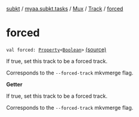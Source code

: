 [subkt](../../../index.md) / [myaa.subkt.tasks](../../index.md) / [Mux](../index.md) / [Track](index.md) / [forced](./forced.md)

# forced

`val forced: `[`Property`](https://docs.gradle.org/current/javadoc/org/gradle/api/provider/Property.html)`<`[`Boolean`](https://kotlinlang.org/api/latest/jvm/stdlib/kotlin/-boolean/index.html)`>` [(source)](https://github.com/Myaamori/SubKt/blob/0.1.13/src/main/kotlin/myaa/subkt/tasks/muxtask.kt#L245)

If true, set this track to be a forced track.

Corresponds to the `--forced-track` mkvmerge flag.

**Getter**

If true, set this track to be a forced track.

Corresponds to the `--forced-track` mkvmerge flag.

